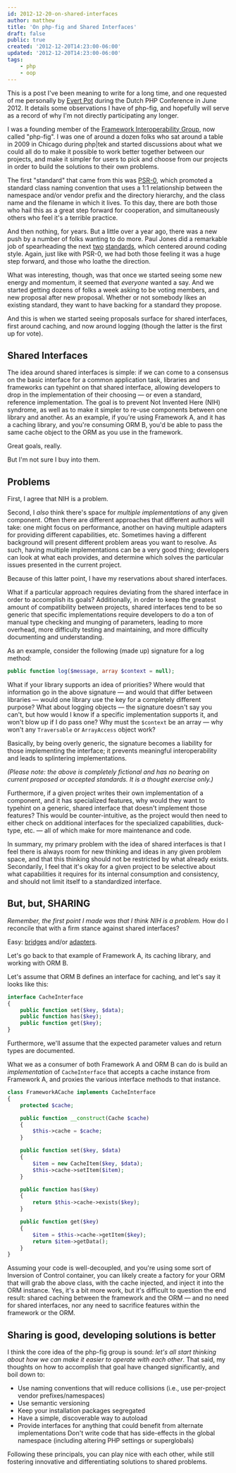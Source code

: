 ```yaml
---
id: 2012-12-20-on-shared-interfaces
author: matthew
title: 'On php-fig and Shared Interfaces'
draft: false
public: true
created: '2012-12-20T14:23:00-06:00'
updated: '2012-12-20T14:23:00-06:00'
tags:
    - php
    - oop
---
```

This is a post I've been meaning to write for a long time, and one requested of
me personally by [Evert Pot](http://www.rooftopsolutions.nl/blog/) during the
Dutch PHP Conference in June 2012. It details some observations I have of
php-fig, and hopefully will serve as a record of why I'm not directly
participating any longer.

I was a founding member of the [Framework Interoperability Group](http://www.php-fig.org/),
now called "php-fig". I was one of around a dozen folks who sat around a table
in 2009 in Chicago during php|tek and started discussions about what we could
all do to make it possible to work better together between our projects, and
make it simpler for users to pick and choose from our projects in order to
build the solutions to their own problems.

The first "standard" that came from this was
[PSR-0](https://github.com/php-fig/fig-standards/blob/master/accepted/PSR-0.md),
which promoted a standard class naming convention that uses a 1:1 relationship
between the namespace and/or vendor prefix and the directory hierarchy, and the
class name and the filename in which it lives. To this day, there are both
those who hail this as a great step forward for cooperation, and simultaneously
others who feel it's a terrible practice.

And then nothing, for years. But a little over a year ago, there was a new push
by a number of folks wanting to do more. Paul Jones did a remarkable job of
spearheading the next
[two](https://github.com/php-fig/fig-standards/blob/master/accepted/PSR-1-basic-coding-standard.md)
[standards](https://github.com/php-fig/fig-standards/blob/master/accepted/PSR-2-coding-style-guide.md),
which centered around coding style. Again, just like with PSR-0, we had both
those feeling it was a huge step forward, and those who loathe the direction.

What was interesting, though, was that once we started seeing some new energy
and momentum, it seemed that *everyone* wanted a say. And we started getting
dozens of folks a week asking to be voting members, and new proposal after new
proposal. Whether or not somebody likes an existing standard, they want to have
backing for a standard they propose.

And this is when we started seeing proposals surface for shared interfaces,
first around caching, and now around logging (though the latter is the first up
for vote).

<!--- EXTENDED -->

Shared Interfaces
-----------------

The idea around shared interfaces is simple: if we can come to a consensus on
the basic interface for a common application task, libraries and frameworks can
typehint on that shared interface, allowing developers to drop in the
implementation of their choosing — or even a standard, reference
implementation. The goal is to prevent Not Invented Here (NIH) syndrome, as
well as to make it simpler to re-use components between one library and
another. As an example, if you're using Framework A, and it has a caching
library, and you're consuming ORM B, you'd be able to pass the same cache
object to the ORM as you use in the framework.

Great goals, really.

But I'm not sure I buy into them.

Problems
--------

First, I agree that NIH is a problem.

Second, I *also* think there's space for *multiple implementations* of any
given component. Often there are different approaches that different authors
will take: one might focus on performance, another on having multiple adapters
for providing different capabilities, etc. Sometimes having a different
background will present different problem areas you want to resolve. As such,
having multiple implementations can be a very good thing; developers can look
at what each provides, and determine which solves the particular issues
presented in the current project.

Because of this latter point, I have my reservations about shared interfaces.

What if a particular approach requires deviating from the shared interface in
order to accomplish its goals? Additionally, in order to keep the greatest
amount of compatibility between projects, shared interfaces tend to be so
generic that specific implementations require developers to do a ton of manual
type checking and munging of parameters, leading to more overhead, more
difficulty testing and maintaining, and more difficulty documenting and
understanding.

As an example, consider the following (made up) signature for a log method:

```php
public function log($message, array $context = null);
```

What if your library supports an idea of priorities? Where would that
information go in the above signature — and would that differ between
libraries — would one library use the key for a completely different purpose?
What about logging objects — the signature doesn't say you can't, but how
would I know if a specific implementation supports it, and won't blow up if I
do pass one? Why must the `$context` be an array — why won't any `Traversable`
or `ArrayAccess` object work?

Basically, by being overly generic, the signature becomes a liability for those
implementing the interface; it prevents meaningful interoperability and leads
to splintering implementations.

*(Please note: the above is completely fictional and has no bearing on current
proposed or accepted standards. It is a thought exercise only.)*

Furthermore, if a given project writes their own implementation of a component,
and it has specialized features, why would they want to typehint on a generic,
shared interface that doesn't implement those features? This would be
counter-intuitive, as the project would then need to either check on additional
interfaces for the specialized capabilities, duck-type, etc. — all of which
make for more maintenance and code.

In summary, my primary problem with the idea of shared interfaces is that I
feel there is always room for new thinking and ideas in any given problem
space, and that this thinking should not be restricted by what already exists.
Secondarily, I feel that it's okay for a given project to be selective about
what capabilities it requires for its internal consumption and consistency, and
should not limit itself to a standardized interface.

But, but, SHARING
-----------------

*Remember, the first point I made was that I think NIH is a problem.* How do I
reconcile that with a firm stance against shared interfaces?

Easy: [bridges](http://en.wikipedia.org/wiki/Bridge_pattern) and/or
[adapters](http://en.wikipedia.org/wiki/Adapter_pattern).

Let's go back to that example of Framework A, its caching library, and working
with ORM B.

Let's assume that ORM B defines an interface for caching, and let's say it
looks like this:

```php
interface CacheInterface
{
    public function set($key, $data);
    public function has($key);
    public function get($key);
}
```

Furthermore, we'll assume that the expected parameter values and return types
are documented.

What we as a consumer of both Framework A and ORM B can do is build an
*implementation* of `CacheInterface` that accepts a cache instance from
Framework A, and proxies the various interface methods to that instance.

```php
class FrameworkACache implements CacheInterface
{
    protected $cache;

    public function __construct(Cache $cache)
    {
        $this->cache = $cache;
    }

    public function set($key, $data)
    {
        $item = new CacheItem($key, $data);
        $this->cache->setItem($item);
    }

    public function has($key)
    {
        return $this->cache->exists($key);
    }

    public function get($key)
    {
        $item = $this->cache->getItem($key);
        return $item->getData();
    }
}
```

Assuming your code is well-decoupled, and you're using some sort of Inversion
of Control container, you can likely create a factory for your ORM that will
grab the above class, with the cache injected, and inject it into the ORM
instance. Yes, it's a bit more work, but it's difficult to question the end
result: shared caching between the framework and the ORM — and no need for
shared interfaces, nor any need to sacrifice features within the framework or
the ORM.

Sharing is good, developing solutions is better
-----------------------------------------------

I think the core idea of the php-fig group is sound: *let's all start thinking
about how we can make it easier to operate with each other*. That said, my
thoughts on how to accomplish that goal have changed significantly, and boil
down to:

- Use naming conventions that will reduce collisions (i.e., use per-project
  vendor prefixes/namespaces)
- Use semantic versioning
- Keep your installation packages segregated
- Have a simple, discoverable way to autoload
- Provide interfaces for anything that could benefit from alternate implementations
  Don't write code that has side-effects in the global namespace (including
  altering PHP settings or superglobals)

Following these principals, you can play nice with each other, while still
fostering innovative and differentiating solutions to shared problems.
